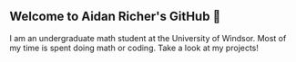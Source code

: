 ## Welcome to Aidan Richer's GitHub 👾

I am an undergraduate math student at the University of Windsor. Most of my time is spent doing math or coding. Take a look at my projects!
